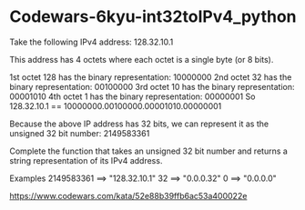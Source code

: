 # Codewars-6kyu-int32toIPv4_python

Take the following IPv4 address: 128.32.10.1

This address has 4 octets where each octet is a single byte (or 8 bits).

1st octet 128 has the binary representation: 10000000
2nd octet 32 has the binary representation: 00100000
3rd octet 10 has the binary representation: 00001010
4th octet 1 has the binary representation: 00000001
So 128.32.10.1 == 10000000.00100000.00001010.00000001

Because the above IP address has 32 bits, we can represent it as the unsigned 32 bit number: 2149583361

Complete the function that takes an unsigned 32 bit number and returns a string representation of its IPv4 address.

Examples
2149583361 ==> "128.32.10.1"
32         ==> "0.0.0.32"
0          ==> "0.0.0.0"

https://www.codewars.com/kata/52e88b39ffb6ac53a400022e  
  
  
  
